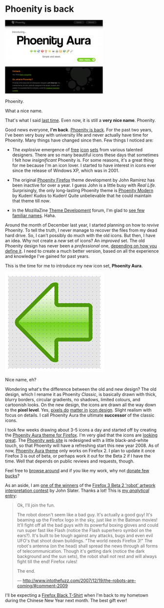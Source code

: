Phoenity is back
===

[![Phoenity web site, redesigned](/blog/images/screenshots/web/phoenity-web-site-new-design.jpg)](http://phoenity.com/)

Phoenity.

What a nice name.

That's what I said [last time](/blog/2006/01/fate-of-phoenity "The fate of Phoenity"). Even now, it is still a **very nice name**. Phoenity.

Good news everyone, **I'm back**. [Phoenity is back](http://phoenity.com/). For the past two years, I've been very busy with university life and never actually have time for Phoenity. Many things have changed since then. Few things I noticed are:

- The *explosive* emergence of [free](http://www.smashingmagazine.com/2007/08/25/20-free-and-fresh-icon-sets/ "20+ Free And Fresh Icon Sets") [icon](http://speckyboy.com/2008/01/01/top-25-free-icon-resources-for-web-designers/ "Top 25 Free Icon Resources for Web Designers") [sets](http://www.smashingmagazine.com/2007/11/29/icons-for-your-desktop-and-icons-for-your-web-designs/ "Icons For Your Desktop and Icons For Your Web Designs") from various talented designers. There are so many beautiful icons these days that sometimes I felt how *insignificant* Phoenity is. For some reasons, it's a great thing for me because I'm an icon lover. I started to have interest in icons ever since the release of Windows XP, which was in 2001.

- The original [Phoenity Firefox](https://addons.mozilla.org/en-US/firefox/addon/1406) theme development by John Ramirez has been inactive for over a year. I guess John is a little busy with *Real Life*. Surprisingly, the only long-lasting Phoenity theme is [Phoenity Modern](https://addons.mozilla.org/en-US/firefox/addon/1013) by Kuden! Kudos to Kuden! Quite unbelievable that he could maintain that theme till *now*.

- In the MozillaZine [Theme Development](http://forums.mozillazine.org/viewforum.php?f=18) forum, I'm glad to [see few familiar names](http://forums.mozillazine.org/viewtopic.php?t=617422 "Phoenity Aura theme development"). Haha.

Around the month of December last year, I started planning on how to *revive* Phoenity. To tell the truth, I never manage to recover the files from my dead hard drive. So, I can't possibly do much with the old icons. But then, I have an idea. Why not create a *new* set of icons? An *improved* set. The old Phoenity design has never been a *professional* one, [depending on how you define it](http://www.mozillazine.org/talkback.html?article=3809 "Phoenity Online Store Launches"). I need to create a much better version, based on all the experience and knowledge I've gained for past years.

This is the time for me to introduce my new icon set, **Phoenity Aura**.

![Phoenity Aura 'back' icon, zoomed and displayed with a grid](/blog/images/artwork/icons/phoenity-aura-back-icon-zoomed-grid.png)

Nice name, eh?

Wondering what's the difference between the old and new design? The old design, which I rename it as Phoenity *Classic*, is basically drawn with thick, blurry borders, circular gradients, no shadows, limited colours, and cartoonish looks. On the new design, the icons are drawn all the way down to the **pixel level**. Yes, [pixels do](http://mezzoblue.com/archives/2007/02/21/icon_design/ "Icon Design: Sizing") [matter in](http://mezzoblue.com/archives/2007/07/11/icon_design/ "Icon Design: Anti-Aliasing") [icon design](http://www.firewheeldesign.com/sparkplug/2006/April/icon_design_bitmap_vs_vector.php "Icon Design: Bitmap vs Vector"). Slight realism with focus on details. I call Phoenity Aura the ultimate **successor** of the classic icons.

I took few weeks drawing about 3-5 icons a day and started off by creating the [Phoenity Aura theme for Firefox](http://forums.mozillazine.org/viewtopic.php?t=617422 "Phoenity Aura theme development"). I'm very glad that the icons are [looking](http://twitter.com/liewcf/statuses/589824452) [great](http://tumblr.jarkolicious.com/post/23624832). The [Phoenity web site](http://phoenity.com/) is redesigned with a little black-and-white touch, so that Phoenity will have a refreshing start this new year 2008. As of now, [Phoenity Aura theme](https://addons.mozilla.org/en-US/firefox/addon/6278) only works on Firefox 2. I plan to update it once Firefox 3 is out of beta, or perhaps work it out for the Beta 2 if I have the time. Well that depends on public reviews and requests, though.

Feel free to [browse around](http://phoenity.com/ "Phoenity") and if you like my work, why not [donate few bucks](http://www.pledgie.com/campaigns/480 "Support Phoenity")?

As an aside, I am [one of the winners](http://www.intothefuzz.com/2008/01/11/and-the-winners-are/ "And the Winners Are…") of the [Firefox 3 Beta 2 'robot' artwork interpretation contest](http://www.intothefuzz.com/2007/12/19/the-robots-are-coming/ "The Robots Are Coming!") by John Slater. Thanks a lot! This is [my *analytical* entry](http://www.intothefuzz.com/2007/12/19/the-robots-are-coming/#comment-2009):

> Ok, I'll join the fun.
>
> The robot doesn't seem like a bad guy. It's actually a good guy! It's beaming up the Firefox logo in the sky, just like in the Batman movies! It'll fight off all the bad guys with its powerful boxing gloves and could run super fast like Flash (notice the Flash superhero symbol on the ears?). It's built to be tough against any attacks, bugs and even evil UFO's that shoot down buildings. "The world needs Firefox 3!" The robot's antenna (on the head) shall spread the news through all forms of telecommunication. Though it's getting dark (notice the dark background and the sun sets), the robot shall not rest and will always fight till the end! Firefox rules!
>
> The end.
>
> — <http://www.intothefuzz.com/2007/12/19/the-robots-are-coming/#comment-2009>

I'll be expecting a [Firefox Black T-Shirt](http://store.mozilla.org/product.php?code=MZ13009&catid=9) when I'm back to my hometown during the Chinese New Year next month. The best gift ever!